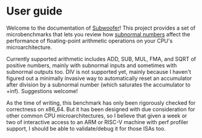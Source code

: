 # User guide

Welcome to the documentation of
[Subwoofer](https://github.com/hadrienG2/subwoofer)! This project provides a set
of microbenchmarks that lets you review how [subnormal
numbers](https://en.wikipedia.org/wiki/Subnormal_number) affect the performance
of floating-point arithmetic operations on your CPU's microarchitecture.

Currently supported arithmetic includes ADD, SUB, MUL, FMA, and SQRT of positive
numbers, mainly with subnormal inputs and sometimes with subnormal outputs too.
DIV is not supported yet, mainly because I haven't figured out a minimally
invasive way to automatically reset an accumulator after division by a subnormal
number (which saturates the accumulator to +inf). Suggestions welcome!

As the time of writing, this benchmark has only been rigorously checked for
correctness on x86_64. But it has been designed with due consideration for other
common CPU microarchitectures, so I believe that given a week or two of
interactive access to an ARM or RISC-V machine with perf profiler support, I
should be able to validate/debug it for those ISAs too.

